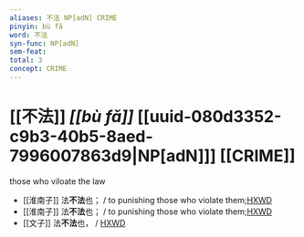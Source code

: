 ```yaml
---
aliases: 不法 NP[adN] CRIME
pinyin: bù fǎ
word: 不法
syn-func: NP[adN]
sem-feat: 
total: 3
concept: CRIME 
---
```

# [[不法]] *[[bù fǎ]]*  [[uuid-080d3352-c9b3-40b5-8aed-7996007863d9|NP[adN]]] [[CRIME]]
those who viloate the law
 - [[淮南子]] 法**不法**也； / to punishing those who violate them;[HXWD](https://hxwd.org/textview.html?location=KR3j0010_tls_009-31a.6)
 - [[淮南子]] 法**不法**也； / to punishing those who violate them;[HXWD](https://hxwd.org/textview.html?location=KR3j0010_tls_009-31a.6)
 - [[文子]] 法**不法**也， / [HXWD](https://hxwd.org/textview.html?location=KR5c0118_tls_011-6a.31)
